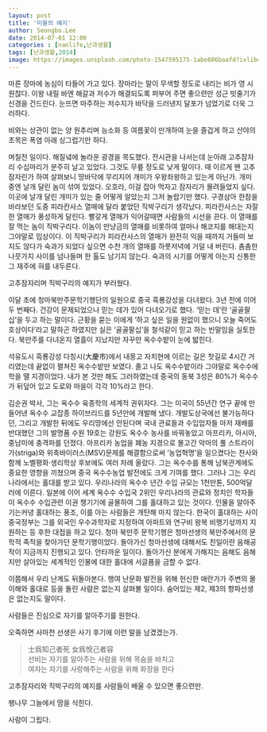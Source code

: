 ```yaml
---
layout: post
title: '미물의 예지'
author: Seongbo.Lee
date: 2014-07-01 12:00
categories : [nanlife,난과생활]
tags: [난과생활,2014]
image: https://images.unsplash.com/photo-1547595175-1abe606baafd?ixlib=rb-1.2.1&ixid=eyJhcHBfaWQiOjEyMDd9&auto=format&fit=crop&w=640&q=70
---
```


마른 장마에 농심이 타들어 가고 있다. 장마라는 말이 무색할 정도로 내리는 비가 영 시원찮다. 이왕 내릴 바엔 해갈과 저수가 해결되도록 퍼부어 주면 좋으련만 성근 빗줄기가 신경을 건드린다. 눈뜨면 마주하는 저수지가 바닥을 드러낸지 달포가 넘었기로 더욱 그러하다.

비와는 상관이 없는 양 원추리며 능소화 등 여름꽃이 만개하여 눈을 즐겁게 하고 산야의 초목은 폭염 아래 싱그럽기만 하다.

며칠전 일이다. 해질녘에 놀라운 광경을 목도했다. 전시관을 나서는데 눈아래 고추잠자리 수십마리가 분주히 날고 있었다. 그것도 무릎 정도로 낮게 말이다. 때 이르게 왠 고추잠자린가 하여 살펴보니 땅바닥에 무리지어 개미가 우왕좌왕하고 있는게 아닌가. 개미 중엔 날개 달린 놈이 섞여 있었다. 오호라, 이걸 잡아 먹자고 잠자리가 몰려들었지 싶다. 이곳에 날개 달린 개미가 있는 줄 어떻게 알았는지 그저 놀랍기만 했다. 구경삼아 한참을 바라보던 도중 피라칸사스 열매에 달라 붙었던 직박구리가 생각났다. 피라칸사스는 자잘한 열매가 풍성하게 달린다. 빨갛게 열매가 익어갈때면 사람들의 시선을 끈다. 이 열매를 잘 먹는 놈이 직박구리다. 이놈이 만냥금의 열매를 비롯하여 얼마나 해코지를 해대는지 그야말로 밉상이다.
이 직박구리가 피라칸사스의 열매가 완전히 익을 때까지 거들떠 보지도 않다가 숙과가 되었다 싶으면 수천 개의 열매를 하룻저녁에 거덜 내 버린다. 촘촘한 나뭇가지 사이를 넘나들며 한 톨도 남기지 않는다. 숙과의 시기를 어떻게 아는지 신통한 그 재주에 혀를 내두른다.

고추잠자리며 직박구리의 예지가 부러웠다.

이달 초에 청마북만주문학기행단의 일원으로 중국 흑룡강성을 다녀왔다.   3년 전에 이어 두 번째다. 건강이 문제되었으나 믿는 데가 있어 다녀오기로 했다. ‘믿는 데’란 ‘골골팔십’을 두고 하는 말이다. 근황을 묻는 이에게 ‘하고 싶은 일을 원없이 했으니 오늘 죽어도 호상이다’라고 말하곤 하였지만 실은 ‘골골팔십’을 철석같이 믿고 하는 빈말임을 실토한다.
북만주를 다녀온지 열흘이 지났지만 자꾸만 옥수수밭이 눈에 밟힌다.

석유도시 흑룡강성 다칭시(大慶市)에서 내몽고 자치현에 이르는 길은 찻길로 4시간 거리였는데 끝없이 펼쳐진 옥수수밭만 보였다. 졸고 나도 옥수수밭이라 그야말로 옥수수에 학을 땔 지경이었다. 내가 본 것만 해도 그러하였는데 중국의 동북 3성은 80%가 옥수수가 뒤덮어 있고 도로와 마을이 각각 10%라고 한다.

김순권 박사, 그는 옥수수 육종학의 세계적 권위자다. 그는 미국이 55년간 연구 끝에 만들어낸 옥수수 교잡종 하이브리드를 5년만에 개발해 냈다. 개발도상국에선 불가능하다던, 그리고 개발한 뒤에도 우리땅에선 안된다며 국내 관료들과 수입업자들 마저 재배를 반대했던 그의 발명품 수원 19호는 강원도 옥수수 농사를 바꿔놓았고 아프리카, 아시아, 중남미에 충격파를 던졌다. 아프리카 농업을 폐농 지경으로 몰고간 악마의 풀 스트라이가(striga)와 위축바이러스(MSV)문제를 해결함으로써 ‘농업혁명’을 일으켰다는 찬사와 함께 노벨평화·생리학상 후보에도 여러 차례 올랐다. 그는 옥수수를 통해 남북관계에도 중요한 영향을 끼쳤으며 중국 옥수수농업 발전에도 크게 기여를 했다.
그러나 그는 우리나라에서는 홀대를 받고 있다. 우리나라의 옥수수 년간 수입 규모는 1천만톤, 500억달러에 이른다. 일본에 이어 세계 옥수수 수입국 2위인 우리나라의 관료와 정치인 학자들이 옥수수 수입관련 이권 챙기기에 골몰하여 그를 홀대하고 있는 것이다. 인물을 알아주기는커녕 홀대하는 풍조, 이를 아는 사람들은 개탄해 마지 않는다. 한국이 홀대하는 사이 중국정부는 그를 외국인 우수과학자로 지정하여 아파트와 연구비 왕복 비행기삯까지 지원하는 등 후한 대접을 하고 있다.
청마 북만주 문학기행은 청마선생의 북만주에서의 문학적 족적을 찾아가던 문학기행이었다. 돌아가신 청마선생에 대해서도 친일이란 음해공작이 지금까지 진행되고 있다. 안타까운 일이다. 돌아가신 분에게 가해지는 음해도 음해지만 살아있는 세계적인 인물에 대한 홀대에 서글픔을 금할 수 없다.

이쯤해서 우리 난계도 뒤돌아본다. 행여 난문화 발전을 위해 헌신한 애란가가 주변의 몰이해와 홀대로 등을 돌린 사람은 없는지 살펴볼 일이다. 숨어있는 제2, 제3의 향파선생은 없는지도 말이다.

사람들은 진심으로 자기를 알아주기를 원한다.

오죽하면 사마천 선생은 사기 후기에 이런 말을 남겼겠는가.

>士爲知己者死 女爲悅己者容<br />
>선비는 자기를 알아주는 사람을 위해 목숨을 바치고<br />
>여자는 자기를 사랑해주는 사람을 위해 화장을 한다

고추잠자리와 직박구리의 예지를 사람들이 배울 수 있으면 좋으련만.

팽나무 그늘에서 땀을 식힌다.

사람이 그립다.